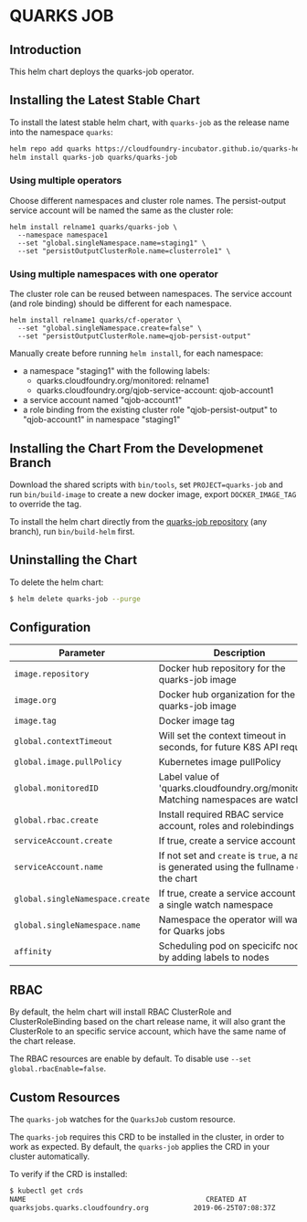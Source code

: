 # QUARKS JOB

## Introduction

This helm chart deploys the quarks-job operator.

## Installing the Latest Stable Chart

To install the latest stable helm chart, with `quarks-job` as the release name into the namespace `quarks`:

```bash
helm repo add quarks https://cloudfoundry-incubator.github.io/quarks-helm/
helm install quarks-job quarks/quarks-job
```

### Using multiple operators

Choose different namespaces and cluster role names. The persist-output service account will be named the same as the cluster role:

```
helm install relname1 quarks/quarks-job \
  --namespace namespace1
  --set "global.singleNamespace.name=staging1" \
  --set "persistOutputClusterRole.name=clusterrole1" \
```

### Using multiple namespaces with one operator

The cluster role can be reused between namespaces.
The service account (and role binding) should be different for each namespace.

```
helm install relname1 quarks/cf-operator \
  --set "global.singleNamespace.create=false" \
  --set "persistOutputClusterRole.name=qjob-persist-output"
```

Manually create before running `helm install`, for each namespace:

* a namespace "staging1" with the following labels:
  * quarks.cloudfoundry.org/monitored: relname1
  * quarks.cloudfoundry.org/qjob-service-account: qjob-account1
* a service account named "qjob-account1"
* a role binding from the existing cluster role "qjob-persist-output" to "qjob-account1" in namespace "staging1"

## Installing the Chart From the Developmenet Branch

Download the shared scripts with `bin/tools`, set `PROJECT=quarks-job` and run `bin/build-image` to create a new docker image, export `DOCKER_IMAGE_TAG` to override the tag.

To install the helm chart directly from the [quarks-job repository](https://github.com/cloudfoundry-incubator/quarks-job) (any branch), run `bin/build-helm` first.

## Uninstalling the Chart

To delete the helm chart:

```bash
$ helm delete quarks-job --purge
```

## Configuration

| Parameter                                         | Description                                                                            | Default                                        |
| ------------------------------------------------- | -------------------------------------------------------------------------------------- | ---------------------------------------------- |
| `image.repository`                                | Docker hub repository for the quarks-job image                                         | `quarks-job`                                   |
| `image.org`                                       | Docker hub organization for the quarks-job image                                       | `cfcontainerization`                           |
| `image.tag`                                       | Docker image tag                                                                       | `foobar`                                       |
| `global.contextTimeout`                           | Will set the context timeout in seconds, for future K8S API requests                   | `30`                                           |
| `global.image.pullPolicy`                         | Kubernetes image pullPolicy                                                            | `IfNotPresent`                                 |
| `global.monitoredID`                              | Label value of 'quarks.cloudfoundry.org/monitored'. Matching namespaces are watched    | release name                                   |
| `global.rbac.create`                              | Install required RBAC service account, roles and rolebindings                          | `true`                                         |
| `serviceAccount.create`                           | If true, create a service account                                                      |                                                |
| `serviceAccount.name`                             | If not set and `create` is `true`, a name is generated using the fullname of the chart |                                                |
| `global.singleNamespace.create`                   | If true, create a service account and a single watch namespace                         | `true`                                         |
| `global.singleNamespace.name`                     | Namespace the operator will watch for Quarks jobs                                      | `staging`                                      |
| `affinity`                     |  Scheduling pod on specicifc nodes by adding labels to nodes                                      | `affinity`                                      |
## RBAC

By default, the helm chart will install RBAC ClusterRole and ClusterRoleBinding based on the chart release name, it will also grant the ClusterRole to an specific service account, which have the same name of the chart release.

The RBAC resources are enable by default. To disable use `--set global.rbacEnable=false`.

## Custom Resources

The `quarks-job` watches for the `QuarksJob` custom resource.

The `quarks-job` requires this CRD to be installed in the cluster, in order to work as expected. By default, the `quarks-job` applies the CRD in your cluster automatically.

To verify if the CRD is installed:

```bash
$ kubectl get crds
NAME                                            CREATED AT
quarksjobs.quarks.cloudfoundry.org           2019-06-25T07:08:37Z
```
